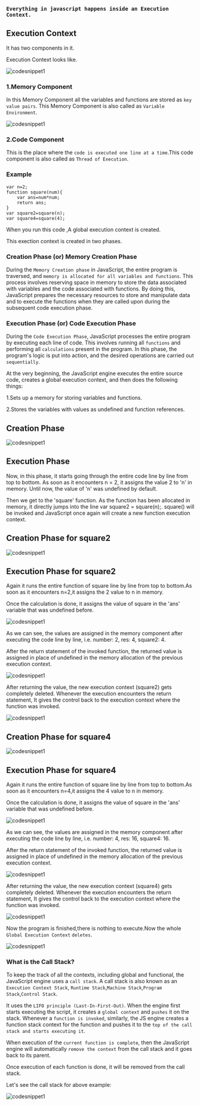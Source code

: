 ### `Everything in javascript happens inside an Execution Context.`

## Execution Context

It has two components in it.

Execution Context looks like.

![codesnippet1](./codesnippet1.png)

### 1.Memory Component

In this Memory Component all the variables and functions are stored as `key value pairs`.
This Memory Component is also called as `Variable Environment`.

![codesnippet1](./codesnippet2.png)

### 2.Code Component

This is the place where the `code is executed one line at a time`.This code component is also called as `Thread of Execution`.

### Example

```
var n=2;
function square(num){
    var ans=num*num;
    return ans;
}
var square2=square(n);
var square4=square(4);
```

When you run this code ,A global execution context is created.

This exection context is created in two phases.

### Creation Phase (or) Memory Creation Phase

During the `Memory Creation phase` in JavaScript, the entire program is traversed, and `memory is allocated for all variables and functions`. This process involves reserving space in memory to store the data associated with variables and the code associated with functions. By doing this, JavaScript prepares the necessary resources to store and manipulate data and to execute the functions when they are called upon during the subsequent code execution phase.

### Execution Phase (or) Code Execution Phase

During the `Code Execution Phase`, JavaScript processes the entire program by executing each line of code. This involves running all `functions` and performing all `calculations` present in the program. In this phase, the program's logic is put into action, and the desired operations are carried out `sequentially`.

At the very beginning, the JavaScript engine executes the entire source code, creates a global execution context, and then does the following things:

1.Sets up a memory for storing variables and functions.

2.Stores the variables with values as undefined and function references.

## Creation Phase

![codesnippet1](./codesnippet3.png)

## Execution Phase

Now, in this phase, it starts going through the entire code line by line from top to bottom. As soon as it encounters n = 2, it assigns the value 2 to 'n' in memory. Until now, the value of 'n' was undefined by default.

Then we get to the 'square' function. As the function has been allocated in memory, it directly jumps into the line var square2 = square(n);. square() will be invoked and JavaScript once again will create a new function execution context.

## Creation Phase for square2

![codesnippet1](./codesnippet4.png)

## Execution Phase for square2

Again it runs the entire function of square line by line from top to bottom.As soon as it encounters n=2,it assigns the 2 value to n in memory.

Once the calculation is done, it assigns the value of square in the 'ans' variable that was undefined before.

![codesnippet1](./codesnippet5.png)

As we can see, the values are assigned in the memory component after executing the code line by line, i.e. number: 2, res: 4, square2: 4.

After the return statement of the invoked function, the returned value is assigned in place of undefined in the memory allocation of the previous execution context.

![codesnippet1](./codesnippet6.png)

After returning the value, the new execution context (square2) gets completely deleted. Whenever the execution encounters the return statement, It gives the control back to the execution context where the function was invoked.

![codesnippet1](./codesnippet7.png)

## Creation Phase for square4

![codesnippet1](./codesnippet8.png)

## Execution Phase for square4

Again it runs the entire function of square line by line from top to bottom.As soon as it encounters n=4,it assigns the 4 value to n in memory.

Once the calculation is done, it assigns the value of square in the 'ans' variable that was undefined before.

![codesnippet1](./codesnippet9.png)

As we can see, the values are assigned in the memory component after executing the code line by line, i.e. number: 4, res: 16, square4: 16.

After the return statement of the invoked function, the returned value is assigned in place of undefined in the memory allocation of the previous execution context.

![codesnippet1](./codesnippet10.png)

After returning the value, the new execution context (square4) gets completely deleted. Whenever the execution encounters the return statement, It gives the control back to the execution context where the function was invoked.

![codesnippet1](./codesnippet11.png)

Now the program is finished,there is nothing to execute.Now the whole `Global Execution Context` `deletes`.

![codesnippet1](./codesnippet12.png)

### What is the Call Stack?

To keep the track of all the contexts, including global and functional, the JavaScript engine uses a `call stack`. A call stack is also known as an `Execution Context Stack`, `Runtime Stack`,`Machine Stack`,`Program Stack`,`Control Stack`.

It uses the `LIFO principle (Last-In-First-Out)`. When the engine first starts executing the script, it creates a `global context` and `pushes` it on the stack. Whenever a `function is invoked`, similarly, the JS engine creates a function stack context for the function and pushes it to the `top of the call stack and starts executing it`.

When execution of the `current function is complete`, then the JavaScript engine will automatically `remove the context` from the call stack and it goes back to its parent.

Once execution of each function is done, it will be removed from the call stack.

Let's see the call stack for above example:

![codesnippet1](./callstack.png)
